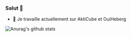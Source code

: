 ### Salut 👋

- 🔭 Je travaille actuellement sur AktiCube et OuiHeberg

![Anurag's github stats](https://github-readme-stats.vercel.app/api?username=LouissXI&show_icons=true&theme=dark)
